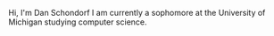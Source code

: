 Hi, I'm Dan Schondorf
I am currently a sophomore at the University of Michigan studying computer science.

<!---
dschondo/dschondo is a ✨ special ✨ repository because its `README.md` (this file) appears on your GitHub profile.
You can click the Preview link to take a look at your changes.
--->
